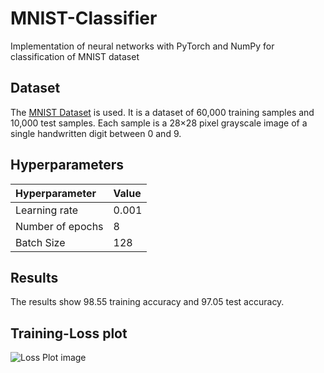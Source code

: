 # MNIST-Classifier
Implementation of neural networks with PyTorch and NumPy for classification of MNIST dataset
## Dataset
The [MNIST Dataset](http://yann.lecun.com/exdb/mnist/) is used. It is a dataset of 60,000 training samples and 10,000 test samples. Each sample is a 28×28 pixel grayscale image of a single handwritten digit between 0 and 9.
## Hyperparameters

|Hyperparameter     |Value |
| :----------- | :----------- |
| Learning rate      | 0.001      |
| Number of epochs   | 8       |
| Batch Size     | 128      |
## Results
The results show 98.55 training accuracy and 97.05 test accuracy.
## Training-Loss plot
![Loss Plot image](https://user-images.githubusercontent.com/78100512/180609642-c1c635cb-4d38-44a7-8341-3186e990e10f.png)

